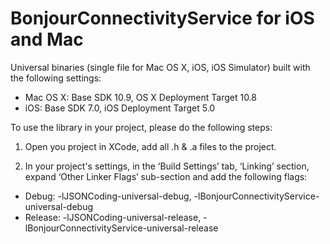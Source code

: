 BonjourConnectivityService for iOS and Mac
============================

Universal binaries (single file for Mac OS X, iOS, iOS Simulator) built with the following settings:
- Mac OS X: Base SDK 10.9, OS X Deployment Target 10.8
- iOS: Base SDK 7.0, iOS Deployment Target 5.0

To use the library in your project, please do the following steps:

1. Open you project in XCode, add all .h & .a files to the project.

2. In your project's settings, in the ‘Build Settings’ tab, ‘Linking’ section, expand ‘Other Linker Flags’ sub-section and add the following flags:
- Debug: -lJSONCoding-universal-debug, -lBonjourConnectivityService-universal-debug
- Release: -lJSONCoding-universal-release, -lBonjourConnectivityService-universal-release
